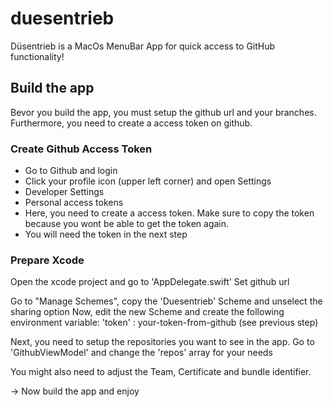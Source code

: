 # duesentrieb
Düsentrieb is a MacOs MenuBar App for quick access to GitHub functionality!

## Build the app

Bevor you build the app, you must setup the github url and your branches. Furthermore, you need to create a access token on github.

### Create Github Access Token

* Go to Github and login
* Click your profile icon (upper left corner) and open Settings
* Developer Settings
* Personal access tokens
* Here, you need to create a access token. Make sure to copy the token because you wont be able to get the token again.
* You will need the token in the next step

### Prepare Xcode

Open the xcode project and go to 'AppDelegate.swift'
Set github url

Go to "Manage Schemes", copy the 'Duesentrieb' Scheme and unselect the sharing option
Now, edit the new Scheme and create the following environment variable:
'token' : your-token-from-github (see previous step)

Next, you need to setup the repositories you want to see in the app.
Go to 'GithubViewModel' and change the 'repos' array for your needs

You might also need to adjust the Team, Certificate and bundle identifier. 

-> Now build the app and enjoy

